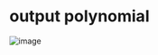 # output polynomial
![image](https://user-images.githubusercontent.com/90734813/226489885-e3969cc3-1c1f-4b76-8855-d8b2aea50263.png)
